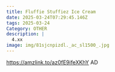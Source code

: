 ```yaml
---
title: Fluffie Stuffiez Ice Cream
date: 2025-03-24T07:29:45.146Z
tags: 2025-03-24
Category: OTHER
description: |
  4.xx
image: img/81sjcnpizdl._ac_sl1500_.jpg
---
```

https://amzlink.to/az0fE9ifeXKhY
AD